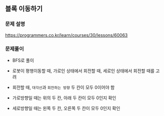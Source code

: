 ## 블록 이동하기
### 문제 설명
https://programmers.co.kr/learn/courses/30/lessons/60063
### 문제풀이
- BFS로 풀이
- 로봇이 평행이동할 때, 가로인 상태에서 회전할 때, 세로인 상태에서 회전할 때를 고려  
  
- 회전할 때, ```대각선```과 ```회전하는 방향``` 두 칸이 모두 0이어야 함
- 가로방향일 때는 위의 두 칸, 아래 두 칸이 모두 0인지 확인
- 세로방향일 때는 왼쪽 두 칸, 오른쪽 두 칸이 모두 0인지 확인